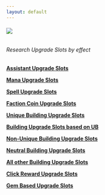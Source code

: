 ```yaml
---
layout: default
---
```


###### ![](/realm/assets/img/picks/ResearchTopPage.png)

###### Research Upgrade Slots by effect

<a href="/realm/ResearchAssistantUpgrades/" research="Shows what Slots help with getting Assistants and/or help with Assistant production"> **Assistant Upgrade Slots**</a>

<a href="/realm/ResearchManaUpgrades/" research="Shows what Slots help with getting and/or improving Mana production"> **Mana Upgrade Slots**</a>

<a href="/realm/ResearchSpellUpgrades/" research="Shows what Slots help with improving Spells"> **Spell Upgrade Slots**</a>

<a href="/realm/ResearchFactionCoinUpgrades/" research="Shows what Slots help with improving Faction Coin Find Chance"> **Faction Coin Upgrade Slots**</a>

<a href="/realm/ResearchUniqueBuildingUpgrades/" research="Shows what Slots give upgrades to Unique Buildings"> **Unique Building Upgrade Slots**</a>

<a href="/realm/ResearchBuildingBasedOnUB/" research="All Building Upgrades based on Unique Buildings"> **Building Upgrade Slots based on UB**</a>

<a href="/realm/ResearchNonUniqueUpgrades/" research="Shows what Slots give upgrades to Non-Unique Buildings"> **Non-Unique Building Upgrade Slots**</a>

<a href="/realm/ResearchNeutralBuildingUpgrades/" research="Shows what Slots give upgrades to Neutral Buildings"> **Neutral Building Upgrade Slots**</a>

<a href="/realm/ResearchAllBuildingUpgrades/" research="Shows what Slots give upgrades to All other Buildings"> **All other Building Upgrade Slots**</a>

<a href="/realm/ResearchClickRewardUpgrades/" research="Shows what Slots give upgrades to to Click Rewards"> **Click Reward Upgrade Slots**</a>

<a href="/realm/ResearchGemBonusUpgrades/" research="Shows what Slots give upgrades to to Gem Based Upgrades"> **Gem Based Upgrade Slots**</a>

